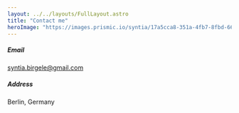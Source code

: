```yaml
---
layout: ../../layouts/FullLayout.astro
title: "Contact me"
heroImage: "https://images.prismic.io/syntia/17a5cca8-351a-4fb7-8fbd-6679935f3139_IMG_20230522_111402.jpg?auto=compress,format"
---
```


##### Email
syntia.birgele@gmail.com
##### Address
Berlin, Germany
